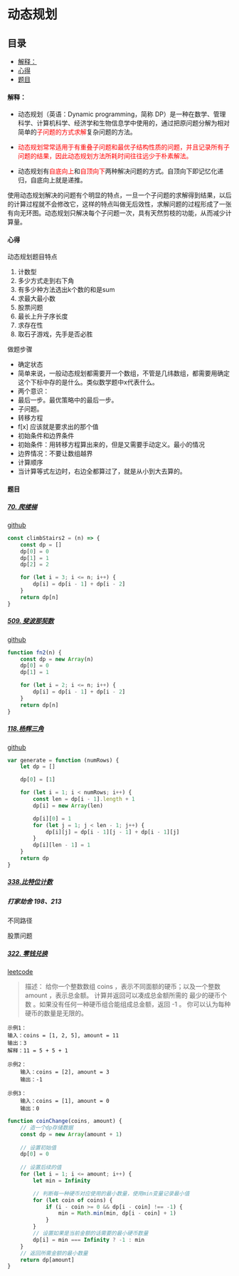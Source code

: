 # 动态规划

## 目录

-   [解释：](#解释)
-   [心得](#心得)
-   [题目](#题目)

#### 解释：

- 动态规划（英语：Dynamic programming，简称 DP）是一种在数学、管理科学、计算机科学、经济学和生物信息学中使用的，通过把原问题分解为相对简单的<font color="#f00">子问题的方式求解</font>复杂问题的方法。

- <font color='#f00'>动态规划常常适用于有重叠子问题和最优子结构性质的问题，并且记录所有子问题的结果，因此动态规划方法所耗时间往往远少于朴素解法。</font>

- 动态规划有<font color='#f00'>自底向上</font>和<font color='#f00'>自顶向下</font>两种解决问题的方式。自顶向下即记忆化递归，自底向上就是递推。

使用动态规划解决的问题有个明显的特点，一旦一个子问题的求解得到结果，以后的计算过程就不会修改它，这样的特点叫做无后效性，求解问题的过程形成了一张有向无环图。动态规划只解决每个子问题一次，具有天然剪枝的功能，从而减少计算量。

#### 心得

动态规划题目特点

1.  计数型
2.  多少方式走到右下角
3.  有多少种方法选出k个数的和是sum
4.  求最大最小数
5.  股票问题
6.  最长上升子序长度
7.  求存在性
8.  取石子游戏，先手是否必胜

做题步骤

-   确定状态
-   简单来说，一般动态规划都需要开一个数组，不管是几纬数组，都需要用确定这个下标中存的是什么。类似数学题中x代表什么。
-   两个意识：
-   最后一步。最优策略中的最后一步。
-   子问题。
-   转移方程
-   f\[x] 应该就是要求出的那个值
-   初始条件和边界条件
-   初始条件：用转移方程算出来的，但是又需要手动定义。最小的情况
-   边界情况：不要让数组越界
-   计算顺序
-   当计算等式左边时，右边全都算过了，就是从小到大去算的。

#### 题目


##### [70. 爬楼梯](https://leetcode.cn/problems/climbing-stairs/)
[github](../../code/2.leetcode/70.爬楼梯.js)

```js
const climbStairs2 = (n) => {
    const dp = []
    dp[0] = 0
    dp[1] = 1
    dp[2] = 2

    for (let i = 3; i <= n; i++) {
        dp[i] = dp[i - 1] + dp[i - 2]
    }
    return dp[n]
}
```

##### [509. 斐波那契数](https://leetcode.cn/problems/fibonacci-number/)
[github](../../code/2.leetcode/509.斐波那契数.js)

```js
function fn2(n) {
    const dp = new Array(n)
    dp[0] = 0
    dp[1] = 1

    for (let i = 2; i <= n; i++) {
        dp[i] = dp[i - 1] + dp[i - 2]
    }
    return dp[n]
}
```

##### [118.杨辉三角](https://leetcode.cn/problems/pascals-triangle/)
[github](../../code/2.leetcode/118.杨辉三角.js)
```js
var generate = function (numRows) {
    let dp = []

    dp[0] = [1]

    for (let i = 1; i < numRows; i++) {
        const len = dp[i - 1].length + 1
        dp[i] = new Array(len)

        dp[i][0] = 1
        for (let j = 1; j < len - 1; j++) {
            dp[i][j] = dp[i - 1][j - 1] + dp[i - 1][j]
        }
        dp[i][len - 1] = 1
    }
    return dp
}
```



##### [338.比特位计数](https://leetcode.cn/problems/counting-bits/)

##### 打家劫舍  198、213

不同路径

股票问题



##### [322. 零钱兑换](../../code/2.leetcode/322.零钱兑换.js)

[leetcode](https://leetcode.cn/problems/coin-change/)


> 描述：
    给你一个整数数组 coins ，表示不同面额的硬币；以及一个整数 amount ，表示总金额。
    计算并返回可以凑成总金额所需的 最少的硬币个数 。如果没有任何一种硬币组合能组成总金额，返回 -1 。
    你可以认为每种硬币的数量是无限的。

    示例1：
    输入：coins = [1, 2, 5], amount = 11
    输出：3 
    解释：11 = 5 + 5 + 1
    
    示例2：
        输入：coins = [2], amount = 3
        输出：-1
    
    示例3：
        输入：coins = [1], amount = 0
        输出：0

```js
function coinChange(coins, amount) {
    // 造一个dp存储数据
    const dp = new Array(amount + 1)
    
    // 设置初始值
    dp[0] = 0
    
    // 设置后续的值
    for (let i = 1; i <= amount; i++) {
        let min = Infinity

        // 判断每一种硬币对应使用的最小数量，使用min变量记录最小值
        for (let coin of coins) {
            if (i - coin >= 0 && dp[i - coin] !== -1) {
                min = Math.min(min, dp[i - coin] + 1)
            }
        }
        // 设置如果是当前金额的话需要的最小硬币数量
        dp[i] = min === Infinity ? -1 : min
    }
    // 返回所需金额的最小数量
    return dp[amount]
}
```

